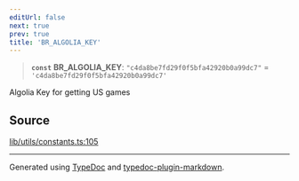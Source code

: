 ```yaml
---
editUrl: false
next: true
prev: true
title: 'BR_ALGOLIA_KEY'
---
```


> **`const`** **BR_ALGOLIA_KEY**: `"c4da8be7fd29f0f5bfa42920b0a99dc7"` = `'c4da8be7fd29f0f5bfa42920b0a99dc7'`

Algolia Key for getting US games

## Source

[lib/utils/constants.ts:105](https://github.com/favna/nintendo-switch-eshop/blob/27355e779102b48fc082af549592453043b2ac6e/src/lib/utils/constants.ts#L105)

---

Generated using [TypeDoc](https://typedoc.org) and [typedoc-plugin-markdown](https://typedoc-plugin-markdown.org).
